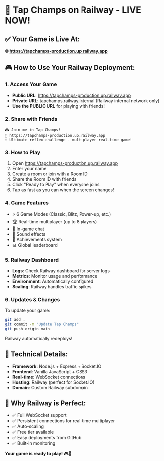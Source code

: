 # 🚀 Tap Champs on Railway - LIVE NOW!

## ✅ Your Game is Live At:
**🌐 https://tapchamps-production.up.railway.app**

## 🎮 How to Use Your Railway Deployment:

### 1. **Access Your Game**
- **Public URL**: https://tapchamps-production.up.railway.app
- **Private URL**: tapchamps.railway.internal (Railway internal network only)
- **Use the PUBLIC URL** for playing with friends!

### 2. **Share with Friends**
```
🎮 Join me in Tap Champs!
🔗 https://tapchamps-production.up.railway.app
⚡ Ultimate reflex challenge - multiplayer real-time game!
```

### 3. **How to Play**
1. Open https://tapchamps-production.up.railway.app
2. Enter your name
3. Create a room or join with a Room ID
4. Share the Room ID with friends
5. Click "Ready to Play" when everyone joins
6. Tap as fast as you can when the screen changes!

### 4. **Game Features**
- ⚡ 6 Game Modes (Classic, Blitz, Power-up, etc.)
- 🏆 Real-time multiplayer (up to 8 players)
- 💬 In-game chat
- 🎵 Sound effects
- 🏅 Achievements system
- 📊 Global leaderboard

### 5. **Railway Dashboard**
- **Logs**: Check Railway dashboard for server logs
- **Metrics**: Monitor usage and performance
- **Environment**: Automatically configured
- **Scaling**: Railway handles traffic spikes

### 6. **Updates & Changes**
To update your game:
```bash
git add .
git commit -m "Update Tap Champs"
git push origin main
```
Railway automatically redeploys!

## 🔧 Technical Details:
- **Framework**: Node.js + Express + Socket.IO
- **Frontend**: Vanilla JavaScript + CSS3
- **Real-time**: WebSocket connections
- **Hosting**: Railway (perfect for Socket.IO)
- **Domain**: Custom Railway subdomain

## 🎯 Why Railway is Perfect:
- ✅ Full WebSocket support
- ✅ Persistent connections for real-time multiplayer
- ✅ Auto-scaling
- ✅ Free tier available
- ✅ Easy deployments from GitHub
- ✅ Built-in monitoring

**Your game is ready to play!** 🎮🚀
